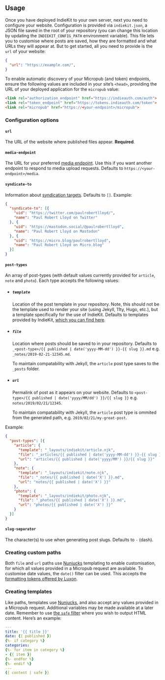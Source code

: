 ## Usage

Once you have deployed IndieKit to your own server, next you need to configure your website. Configuration is provided via `indiekit.json`, a JSON file saved in the root of your repository (you can change this location by updating the `INDIEKIT_CONFIG_PATH` environment variable). This file lets you to customise where posts are saved, how they are formatted and what URLs they will appear at. But to get started, all you need to provide is the `url` of your website:

```json
{
  "url": "https://example.com/",
}
```

To enable automatic discovery of your Micropub (and token) endpoints, ensure the following values are included in your site’s `<head>`, providing the URL of your deployed application for the `micropub` value:

```html
<link rel="authorization_endpoint" href="https://indieauth.com/auth">
<link rel="token_endpoint" href="https://tokens.indieauth.com/token">
<link rel="micropub" href="https://<your-endpoint>/micropub">
```

### Configuration options

#### `url`

The URL of the website where published files appear. **Required**.

#### `media-endpoint`

The URL for your preferred [media endpoint](https://www.w3.org/TR/micropub/#media-endpoint). Use this if you want another endpoint to respond to media upload requests. Defaults to `https://<your-endpoint>/media`.

#### `syndicate-to`

Information about [syndication targets](https://www.w3.org/TR/micropub/#h-syndication-targets). Defaults to `[]`. Example:

```json
{
  "syndicate-to": [{
    "uid": "https://twitter.com/paulrobertlloyd/",
    "name": "Paul Robert Lloyd on Twitter"
  }, {
    "uid": "https://mastodon.social/@paulrobertlloyd",
    "name": "Paul Robert Lloyd on Mastodon"
  }, {
    "uid": "https://micro.blog/paulrobertlloyd",
    "name": "Paul Robert Lloyd on Micro.blog"
  }]
}
```

#### `post-types`

An array of post-types (with default values currently provided for `article`, `note` and `photo`). Each type accepts the following values:

* ##### `template`
  Location of the post template in your repository. Note, this should not be the template used to render your site (using Jekyll, 11ty, Hugo, etc.), but a template specifically for the use of IndieKit. Defaults to templates provided by IndieKit, [which you can find here](https://github.com/paulrobertlloyd/indiekit/tree/master/app/templates).

* ##### `file`
  Location where posts should be saved to in your repository. Defaults to `_<post-type>/{​{ published | date('yyyy-MM-dd') }}-{​{ slug }}.md` e.g. `_notes/2019-02-21-12345.md`.

  To maintain compatability with Jekyll, the `article` post type saves to the `_posts` folder.

* ##### `url`
  Permalink of post as it appears on your website. Defaults to `<post-type>/{​{ published | date('yyyy/MM/dd') }}/{​{ slug }}` e.g. `notes/2019/02/21/12345`.

  To maintain compatability with Jekyll, the `article` post type is ommited from the generated path, e.g. `2019/02/21/my-great-post`.

Example:

```json
{
  "post-types": [{
    "article": {
      "template": "_layouts/indiekit/article.njk",
      "file": "_articles/{​{ published | date('yyyy-MM-dd') }}-{​{ slug }}.md",
      "url": "articles/{​{ published | date('yyyy/MM') }}/{​{ slug }}"
    },
    "note": {
      "template": "_layouts/indiekit/note.njk",
      "file": "_notes/{​{ published | date('X') }}.md",
      "url": "notes/{​{ published | date('X') }}"
    },
    "photo": {
      "template": "_layouts/indiekit/photo.njk",
      "file": "_photos/{​{ published | date('X') }}.md",
      "url": "photos/{​{ published | date('X') }}"
    }
  }]
}
```

#### `slug-separator`

The character(s) to use when generating post slugs. Defaults to `-` (dash).

### Creating custom paths

Both `file` and `url` paths use [Nunjucks](https://mozilla.github.io/nunjucks/) templating to enable customisation, for which all values provided in a Micropub request are available. To customise date values, the `date()` filter can be used. This accepts the [formatting tokens offered by Luxon](https://moment.github.io/luxon/docs/manual/formatting.html#table-of-tokens).

### Creating templates

Like paths, templates use [Nunjucks](https://mozilla.github.io/nunjucks/), and also accept any values provided in a Micropub request. Additional variables may be made available at a later date. Remember to use [the `safe` filter](https://mozilla.github.io/nunjucks/templating.html#safe) where you wish to output HTML content. Here’s an example:

```yaml
---
title: '{​{ title }}'
date: {​{ published }}
{%- if category %}
categories:
{%- for item in category %}
- {​{ item }}
{%- endfor %}
{%- endif %}
---
{​{ content | safe }}
```
